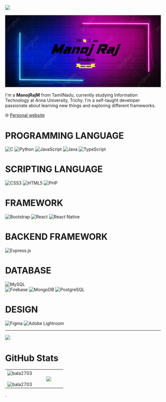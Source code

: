 ![](https://komarev.com/ghpvc/?username=manojrajm)



![image](manojraj.png)

 I'm a **ManojRajM** from TamilNadu, currently studying Information Technology at Anna University, Trichy. I'm a self-taught developer passionate about learning new things and exploring different frameworks.

🌐 [Personal website](https://manojrajm.github.io/mr-portofolio/)

# PROGRAMMING LANGUAGE
![C](https://img.shields.io/badge/c-%2300599C.svg?style=for-the-badge&logo=c&logoColor=white)
![Python](https://img.shields.io/badge/python-3670A0?style=for-the-badge&logo=python&logoColor=ffdd54)
![JavaScript](https://img.shields.io/badge/javascript-%23323330.svg?style=for-the-badge&logo=javascript&logoColor=%23F7DF1E) ![Java](https://img.shields.io/badge/java-%23ED8B00.svg?style=for-the-badge&logo=java&logoColor=white)
![TypeScript](https://img.shields.io/badge/typescript-%23007ACC.svg?style=for-the-badge&logo=typescript&logoColor=white)

# SCRIPTING LANGUAGE
![CSS3](https://img.shields.io/badge/css3-%231572B6.svg?style=for-the-badge&logo=css3&logoColor=white)
![HTML5](https://img.shields.io/badge/html5-%23E34F26.svg?style=for-the-badge&logo=html5&logoColor=white) 
![PHP](https://img.shields.io/badge/php-%23777BB4.svg?style=for-the-badge&logo=php&logoColor=white) 
# FRAMEWORK
![Bootstrap](https://img.shields.io/badge/bootstrap-%23563D7C.svg?style=for-the-badge&logo=bootstrap&logoColor=white) 
![React](https://img.shields.io/badge/react-%2320232a.svg?style=for-the-badge&logo=react&logoColor=%2361DAFB) 
![React Native](https://img.shields.io/badge/react%20native-%23000000.svg?style=for-the-badge&logo=react&logoColor=%2361DAFB)

# BACKEND FRAMEWORK
![Express.js](https://img.shields.io/badge/express.js-%23404d59.svg?style=for-the-badge)

# DATABASE
![MySQL](https://img.shields.io/badge/mysql-%2300f.svg?style=for-the-badge&logo=mysql&logoColor=white) 	
![Firebase](https://img.shields.io/badge/firebase-%23039BE5.svg?style=for-the-badge&logo=firebase)
![MongoDB](https://img.shields.io/badge/MongoDB-%234ea94b.svg?style=for-the-badge&logo=mongodb&logoColor=white)
![PostgreSQL](https://img.shields.io/badge/PostgreSQL-336791?style=for-the-badge&logo=postgresql&logoColor=white)

# DESIGN
![Figma](https://img.shields.io/badge/figma-%23F24E1E.svg?style=for-the-badge&logo=figma&logoColor=white) 
![Adobe Lightroom](https://img.shields.io/badge/Adobe%20Lightroom-31A8FF.svg?style=for-the-badge&logo=Adobe%20Lightroom&logoColor=white)
<!-- # 📊 GitHub Stats:
![](https://github-readme-stats.vercel.app/api?username=jhiouhoin&theme=dark&hide_border=false&include_all_commits=false&count_private=false)<br/>
![](https://github-readme-streak-stats.herokuapp.com/?user=jhiouhoin&theme=dark&hide_border=false)<br/>
![](https://github-readme-stats.vercel.app/api/top-langs/?username=jhiouhoin&theme=dark&hide_border=false&include_all_commits=false&count_private=false&layout=compact) -->

---
[![](https://visitcount.itsvg.in/api?id=jhiouhoin&icon=0&color=0)](https://visitcount.itsvg.in)

<!-- Proudly created with GPRM ( https://gprm.itsvg.in ) -->


<!-- [![Anurag's GitHub stats](https://github-readme-stats.vercel.app/api?username=manojrajm)](https://github.com/manojrajm/github-readme-stats) -->
# GitHub Stats


<table border="0" align="center">
<tr border="0">
<td width="50%" align="center">
<img align="center" src="https://github-readme-stats.vercel.app/api?username=manojrajm&theme=dark&show_icons=true&locale=en" alt="bala2703" />
<br></br>
<img align="center" src="https://github-readme-streak-stats.herokuapp.com/?user=manojrajm&theme=dark" alt="bala2703" />
</td>
<td width="50%" align="center">
<img align="center" src="https://github-readme-stats.anuraghazra1.vercel.app/api/top-langs/?username=manojrajm&theme=dark&hide_border=true&no-bg=true&no-frame=true&langs_count=6"/>
  </td>
  </tr>
</table>

.

